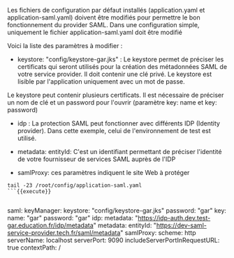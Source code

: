 

Les fichiers de configuration par défaut installés (application.yaml et application-saml.yaml) doivent être modifiés pour permettre le bon fonctionnement du provider SAML. 
Dans une configuration simple, uniquement le fichier application-saml.yaml doit être modifié


Voici la liste des paramètres à modifier :

   - keystore: "config/keystore-gar.jks" : Le keystore permet de préciser les certificats qui seront utilisés pour la création des métadonnées SAML de votre service provider. Il doit contenir une clé privé.
   Le keystore est lisible par l'application uniquement avec un mot de passe.

   Le keystore peut contenir plusieurs certificats. Il est nécessaire de préciser un nom de clé et un password pour l'ouvrir (paramètre key: name et key: password) 

   - idp : La protection SAML peut fonctionner avec différents IDP (Identity provider). Dans cette exemple, celui de l'environnement de test est utilisé.

   - metadata: entityId: C'est un identifiant permettant de préciser l'identité de votre fournisseur de services SAML auprès de l'IDP

   - samlProxy: ces paramètres indiquent le site Web à protéger

```
tail -23 /root/config/application-saml.yaml
```{{execute}}


```
saml:
  keyManager:
    keystore: "config/keystore-gar.jks"
    password: "gar"
    key:
      name: "gar"
      password: "gar"
  idp:
    metadata: "https://idp-auth.dev.test-gar.education.fr/idp/metadata"
  metadata:
    entityId: "https://dev-saml-service-provider.tech.fr/saml/metadata"
  samlProxy:
    scheme: http
    serverName: localhost
    serverPort: 9090
    includeServerPortInRequestURL: true
    contextPath: /
```





